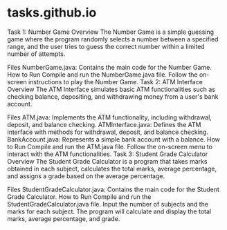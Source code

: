 # tasks.github.io


Task 1: Number Game
Overview
The Number Game is a simple guessing game where the program randomly selects a number between a specified range, and the user tries to guess the correct number within a limited number of attempts.

Files
NumberGame.java: Contains the main code for the Number Game.
How to Run
Compile and run the NumberGame.java file.
Follow the on-screen instructions to play the Number Game.
Task 2: ATM Interface
Overview
The ATM Interface simulates basic ATM functionalities such as checking balance, depositing, and withdrawing money from a user's bank account.

Files
ATM.java: Implements the ATM functionality, including withdrawal, deposit, and balance checking.
ATMInterface.java: Defines the ATM interface with methods for withdrawal, deposit, and balance checking.
BankAccount.java: Represents a simple bank account with a balance.
How to Run
Compile and run the ATM.java file.
Follow the on-screen menu to interact with the ATM functionalities.
Task 3: Student Grade Calculator
Overview
The Student Grade Calculator is a program that takes marks obtained in each subject, calculates the total marks, average percentage, and assigns a grade based on the average percentage.

Files
StudentGradeCalculator.java: Contains the main code for the Student Grade Calculator.
How to Run
Compile and run the StudentGradeCalculator.java file.
Input the number of subjects and the marks for each subject.
The program will calculate and display the total marks, average percentage, and grade.
